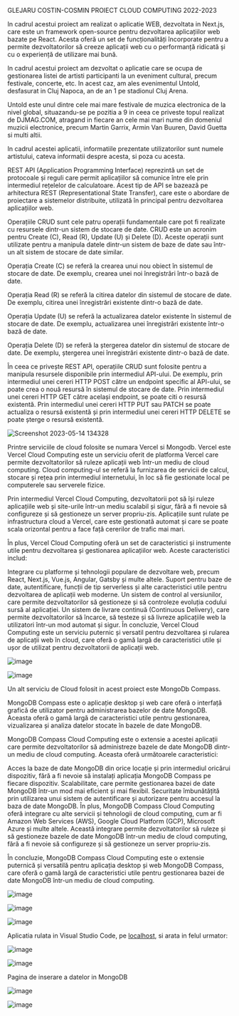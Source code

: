 GLEJARU COSTIN-COSMIN
PROIECT CLOUD COMPUTING 
2022-2023


In cadrul acestui proiect am realizat o aplicatie WEB, dezvoltata in Next.js, care este un framework open-source pentru dezvoltarea aplicațiilor web bazate pe React. Acesta oferă un set de funcționalități încorporate pentru a permite dezvoltatorilor să creeze aplicații web cu o performanță ridicată și cu o experiență de utilizare mai bună. 

In cadrul acestui proiect am dezvoltat o aplicatie care se ocupa de gestionarea listei de artisti participanti la un eveniment cultural, precum festivale, concerte, etc. In acest caz, am ales evenimentul Untold, desfasurat in Cluj Napoca, an de an 1 pe stadionul Cluj Arena. 

Untold este unul dintre cele mai mare festivale de muzica electronica de la nivel global, situazandu-se pe pozitia a 9 in ceea ce priveste topul realizat de DJMAG.COM, atragand in fiecare an cele mai mari nume din domeniul muzicii electronice, precum Martin Garrix, Armin Van Buuren, David Guetta si multi altii.

In cadrul acestei aplicatii, informatiile prezentate utilizatorilor sunt numele artistului, cateva informatii despre acesta, si poza cu acesta. 


REST API (Application Programming Interface) reprezintă un set de protocoale și reguli care permit aplicațiilor să comunice între ele prin intermediul rețelelor de calculatoare. Acest tip de API se bazează pe arhitectura REST (Representational State Transfer), care este o abordare de proiectare a sistemelor distribuite, utilizată în principal pentru dezvoltarea aplicațiilor web.

Operațiile CRUD sunt cele patru operații fundamentale care pot fi realizate cu resursele dintr-un sistem de stocare de date. CRUD este un acronim pentru Create (C), Read (R), Update (U) și Delete (D). Aceste operații sunt utilizate pentru a manipula datele dintr-un sistem de baze de date sau într-un alt sistem de stocare de date similar.

Operația Create (C) se referă la crearea unui nou obiect în sistemul de stocare de date. De exemplu, crearea unei noi înregistrări într-o bază de date.

Operația Read (R) se referă la citirea datelor din sistemul de stocare de date. De exemplu, citirea unei înregistrări existente dintr-o bază de date.

Operația Update (U) se referă la actualizarea datelor existente în sistemul de stocare de date. De exemplu, actualizarea unei înregistrări existente într-o bază de date.

Operația Delete (D) se referă la ștergerea datelor din sistemul de stocare de date. De exemplu, ștergerea unei înregistrări existente dintr-o bază de date.

În ceea ce privește REST API, operațiile CRUD sunt folosite pentru a manipula resursele disponibile prin intermediul API-ului. De exemplu, prin intermediul unei cereri HTTP POST către un endpoint specific al API-ului, se poate crea o nouă resursă în sistemul de stocare de date. Prin intermediul unei cereri HTTP GET către același endpoint, se poate citi o resursă existentă. Prin intermediul unei cereri HTTP PUT sau PATCH se poate actualiza o resursă existentă și prin intermediul unei cereri HTTP DELETE se poate șterge o resursă existentă.

![Screenshot 2023-05-14 134328](https://github.com/glejarucostin/cloud_computing-gcc-project/assets/20753397/64abf14d-3df9-46c6-ac3c-4584dc49425b)

Printre serviciile de cloud folosite se numara Vercel si Mongodb. Vercel este Vercel Cloud Computing este un serviciu oferit de platforma Vercel care permite dezvoltatorilor să ruleze aplicații web într-un mediu de cloud computing. Cloud computing-ul se referă la furnizarea de servicii de calcul, stocare și rețea prin intermediul internetului, în loc să fie gestionate local pe computerele sau serverele fizice.

Prin intermediul Vercel Cloud Computing, dezvoltatorii pot să își ruleze aplicațiile web și site-urile într-un mediu scalabil și sigur, fără a fi nevoie să configureze și să gestioneze un server propriu-zis. Aplicațiile sunt rulate pe infrastructura cloud a Vercel, care este gestionată automat și care se poate scala orizontal pentru a face față cererilor de trafic mai mari.

În plus, Vercel Cloud Computing oferă un set de caracteristici și instrumente utile pentru dezvoltarea și gestionarea aplicațiilor web. Aceste caracteristici includ:

Integrare cu platforme și tehnologii populare de dezvoltare web, precum React, Next.js, Vue.js, Angular, Gatsby și multe altele.
Suport pentru baze de date, autentificare, funcții de tip serverless și alte caracteristici utile pentru dezvoltarea de aplicații web moderne.
Un sistem de control al versiunilor, care permite dezvoltatorilor să gestioneze și să controleze evoluția codului sursă al aplicației.
Un sistem de livrare continuă (Continuous Delivery), care permite dezvoltatorilor să încarce, să testeze și să livreze aplicațiile web la utilizatori într-un mod automat și sigur.
În concluzie, Vercel Cloud Computing este un serviciu puternic și versatil pentru dezvoltarea și rularea de aplicații web în cloud, care oferă o gamă largă de caracteristici utile și ușor de utilizat pentru dezvoltatorii de aplicații web.

![image](https://github.com/glejarucostin/cloud_computing-gcc-project/assets/20753397/1b4956cd-e6d1-4ed3-a879-3273f0dc70f3)


![image](https://github.com/glejarucostin/cloud_computing-gcc-project/assets/20753397/9ff72fdf-a4ea-448b-aa49-b218050740d5)


Un alt serviciu de Cloud folosit in acest proiect este MongoDb Compass. 

MongoDB Compass este o aplicație desktop și web care oferă o interfață grafică de utilizator pentru administrarea bazelor de date MongoDB. Aceasta oferă o gamă largă de caracteristici utile pentru gestionarea, vizualizarea și analiza datelor stocate în bazele de date MongoDB.

MongoDB Compass Cloud Computing este o extensie a acestei aplicații care permite dezvoltatorilor să administreze bazele de date MongoDB dintr-un mediu de cloud computing. Aceasta oferă următoarele caracteristici:

Acces la baze de date MongoDB din orice locație și prin intermediul oricărui dispozitiv, fără a fi nevoie să instalați aplicația MongoDB Compass pe fiecare dispozitiv.
Scalabilitate, care permite gestionarea bazei de date MongoDB într-un mod mai eficient și mai flexibil.
Securitate îmbunătățită prin utilizarea unui sistem de autentificare și autorizare pentru accesul la baza de date MongoDB.
În plus, MongoDB Compass Cloud Computing oferă integrare cu alte servicii și tehnologii de cloud computing, cum ar fi Amazon Web Services (AWS), Google Cloud Platform (GCP), Microsoft Azure și multe altele. Această integrare permite dezvoltatorilor să ruleze și să gestioneze bazele de date MongoDB într-un mediu de cloud computing, fără a fi nevoie să configureze și să gestioneze un server propriu-zis.

În concluzie, MongoDB Compass Cloud Computing este o extensie puternică și versatilă pentru aplicația desktop și web MongoDB Compass, care oferă o gamă largă de caracteristici utile pentru gestionarea bazei de date MongoDB într-un mediu de cloud computing.

![image](https://github.com/glejarucostin/cloud_computing-gcc-project/assets/20753397/72d7903d-0a4b-4387-96ac-f796ba33bae4)

![image](https://github.com/glejarucostin/cloud_computing-gcc-project/assets/20753397/ebf09150-d8d6-4be9-9cf3-7f0c6459ff1d)

![image](https://github.com/glejarucostin/cloud_computing-gcc-project/assets/20753397/ffccb8fc-4177-42a2-81ce-8a5807125565)


Aplicatia rulata in Visual Studio Code, pe [localhost](http://localhost:3000/), si arata in felul urmator:

![image](https://github.com/glejarucostin/cloud_computing-gcc-project/assets/20753397/ef4d0a48-e3e1-49de-89df-cd0c050e941b)

![image](https://github.com/glejarucostin/cloud_computing-gcc-project/assets/20753397/1156d19d-399f-479e-a22b-213557456fff)

Pagina de inserare a datelor in MongoDB

![image](https://github.com/glejarucostin/cloud_computing-gcc-project/assets/20753397/070dcb94-8dbe-48cb-aa01-f76dc54f9283)

![image](https://github.com/glejarucostin/cloud_computing-gcc-project/assets/20753397/41ac5b9d-11f3-43c3-a4a8-c986d681734a)
